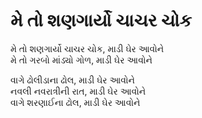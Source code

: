 # મે તો શણગાર્યો ચાચર ચોક

મે તો શણગાર્યો ચાચર ચોક, માડી ઘેર આવોને  
મે તો ગરબો માંડ્યો ગોળ, માડી ઘેર આવોને  

વાગે ઢોલીડાના ઢોલ, માડી ઘેર આવોને  
નવલી નવરાત્રીની રાત, માડી ઘેર આવોને  
વાગે શરણાઈના ઢોલ, માડી ઘેર આવોને  
